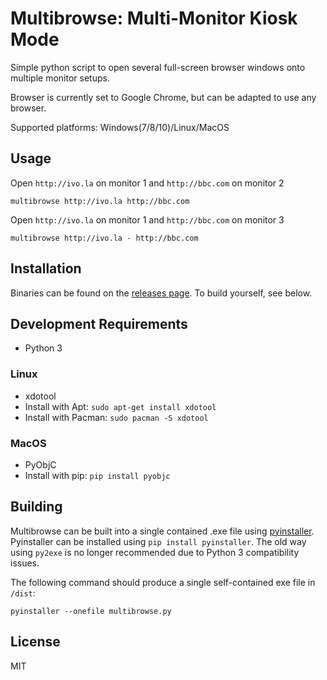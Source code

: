 Multibrowse: Multi-Monitor Kiosk Mode
=====================================

Simple python script to open several full-screen browser windows onto multiple monitor setups.

Browser is currently set to Google Chrome, but can be adapted to use any browser.

Supported platforms: Windows(7/8/10)/Linux/MacOS

Usage
-----

Open `http://ivo.la` on monitor 1 and `http://bbc.com` on monitor 2

```
multibrowse http://ivo.la http://bbc.com
```

Open `http://ivo.la` on monitor 1 and `http://bbc.com` on monitor 3

```
multibrowse http://ivo.la - http://bbc.com
```

Installation
------------

Binaries can be found on the [releases page](https://github.com/foxxyz/multibrowse/releases). To build yourself, see below.

Development Requirements
------------------------

 * Python 3

### Linux

 * xdotool
  * Install with Apt: `sudo apt-get install xdotool`
  * Install with Pacman: `sudo pacman -S xdotool`

### MacOS

 * PyObjC
  * Install with pip: `pip install pyobjc`


Building
--------

Multibrowse can be built into a single contained .exe file using [pyinstaller](http://www.pyinstaller.org/). Pyinstaller can be installed using `pip install pyinstaller`. The old way using `py2exe` is no longer recommended due to Python 3 compatibility issues.

The following command should produce a single self-contained exe file in `/dist`:

```
pyinstaller --onefile multibrowse.py
```

License
-------

MIT